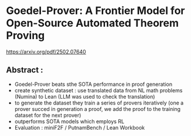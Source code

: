 # Goedel-Prover: A Frontier Model for Open-Source Automated Theorem Proving

https://arxiv.org/pdf/2502.07640

## Abstract : 
- Goedel-Prover beats sthe SOTA performance in proof generation
- create synthetic dataset : use translated data from NL math problems (Numina) to Lean (LLM was used to check the translation)
- to generate the dataset they train a series of provers iteratively (one a prover succed in generation a proof, we add the proof to the training dataset for the next prover)
- outperforms SOTA models which employs RL
- Evaluation : miniF2F / PutnamBench / Lean Workbook

